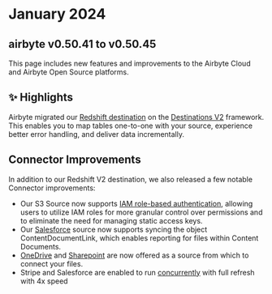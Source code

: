 # January 2024

## airbyte v0.50.41 to v0.50.45

This page includes new features and improvements to the Airbyte Cloud and Airbyte Open Source platforms.

## ✨ Highlights

Airbyte migrated our [Redshift destination](https://github.com/airbytehq/airbyte/pull/34077) on the [Destinations V2](./upgrading_to_destinations_v2) framework. This enables you to map tables one-to-one with your source, experience better error handling, and deliver data incrementally.

## Connector Improvements

In addition to our Redshift V2 destination, we also released a few notable Connector improvements:

- Our S3 Source now supports [IAM role-based authentication](https://github.com/airbytehq/airbyte/pull/33818), allowing users to utilize IAM roles for more granular control over permissions and to eliminate the need for managing static access keys.
- Our [Salesforce](https://github.com/airbytehq/airbyte/issues/30819) source now supports syncing the object ContentDocumentLink, which enables reporting for files within Content Documents.
- [OneDrive](https://docs.airbyte.com/integrations/sources/microsoft-onedrive) and [Sharepoint](https://github.com/airbytehq/airbyte/pull/33537) are now offered as a source from which to connect your files.
- Stripe and Salesforce are enabled to run [concurrently](https://github.com/airbytehq/airbyte/pull/34454) with full refresh with 4x speed
